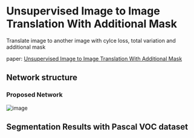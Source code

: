 # Unsupervised Image to Image Translation With Additional Mask
Translate image to another image with cylce loss, total variation and additional mask

paper: [Unsupervised Image to Image Translation With Additional Mask](https://ieeexplore.ieee.org/stamp/stamp.jsp?arnumber=10272577)

## Network structure
### Proposed Network
![image](https://ieeexplore.ieee.org/ielx7/6287639/10005208/10272577/graphical_abstract/access-gagraphic-3322146.jpg)


## Segmentation Results with Pascal VOC dataset
